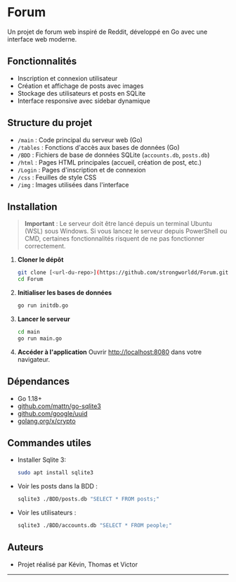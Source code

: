 ﻿# Forum

Un projet de forum web inspiré de Reddit, développé en Go avec une interface web moderne.

## Fonctionnalités

- Inscription et connexion utilisateur
- Création et affichage de posts avec images
- Stockage des utilisateurs et posts en SQLite
- Interface responsive avec sidebar dynamique

## Structure du projet

- `/main` : Code principal du serveur web (Go)
- `/tables` : Fonctions d'accès aux bases de données (Go)
- `/BDD` : Fichiers de base de données SQLite (`accounts.db`, `posts.db`)
- `/html` : Pages HTML principales (accueil, création de post, etc.)
- `/Login` : Pages d'inscription et de connexion
- `/css` : Feuilles de style CSS
- `/img` : Images utilisées dans l'interface

## Installation

> **Important** : Le serveur doit être lancé depuis un terminal Ubuntu (WSL) sous Windows. Si vous lancez le serveur depuis PowerShell ou CMD, certaines fonctionnalités risquent de ne pas fonctionner correctement.

1. **Cloner le dépôt**
   ```bash
   git clone [<url-du-repo>](https://github.com/strongworldd/Forum.git)
   cd Forum
   ```

2. **Initialiser les bases de données**
   ```bash
   go run initdb.go
   ```

3. **Lancer le serveur**
   ```bash
   cd main
   go run main.go
   ```

4. **Accéder à l'application**
   Ouvrir [http://localhost:8080](http://localhost:8080) dans votre navigateur.

## Dépendances

- Go 1.18+
- [github.com/mattn/go-sqlite3](https://github.com/mattn/go-sqlite3)
- [github.com/google/uuid](https://github.com/google/uuid)
- [golang.org/x/crypto](https://pkg.go.dev/golang.org/x/crypto)

## Commandes utiles

- Installer Sqlite 3:
  ```bash
  sudo apt install sqlite3
  ```
- Voir les posts dans la BDD :
  ```bash
  sqlite3 ./BDD/posts.db "SELECT * FROM posts;"
  ```
- Voir les utilisateurs :
  ```bash
  sqlite3 ./BDD/accounts.db "SELECT * FROM people;"
  ```

## Auteurs

- Projet réalisé par Kévin, Thomas et Victor

---
